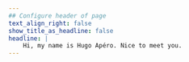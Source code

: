 ```yaml
---
## Configure header of page
text_align_right: false
show_title_as_headline: false
headline: |
    Hi, my name is Hugo Apéro. Nice to meet you.
---
```

